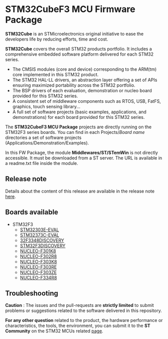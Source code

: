 # STM32CubeF3 MCU Firmware Package

**STM32Cube** is an STMicroelectronics original initiative to ease the developers life by reducing efforts, time and cost.

**STM32Cube** covers the overall STM32 products portfolio. It includes a comprehensive embedded software platform delivered for each STM32 series.
   * The CMSIS modules (core and device) corresponding to the ARM(tm) core implemented in this STM32 product.
   * The STM32 HAL-LL drivers, an abstraction layer offering a set of APIs ensuring maximized portability across the STM32 portfolio.
   * The BSP drivers of each evaluation, demonstration or nucleo board provided for this STM32 series.
   * A consistent set of middleware components such as RTOS, USB, FatFS, graphics, touch sensing library...
   * A full set of software projects (basic examples, applications, and demonstrations) for each board provided for this STM32 series.

The **STM32CubeF3 MCU Package** projects are directly running on the STM32F3 series boards. You can find in each Projects/*Board name* directories a set of software projects (Applications/Demonstration/Examples).

In this FW Package, the module **Middlewares/ST/STemWin** is not directly accessible. It must be downloaded from a ST server. The URL is available in a readme.txt file inside the module.

## Release note

Details about the content of this release are available in the release note [here](https://htmlpreview.github.io/?https://github.com/STMicroelectronics/STM32CubeF3/blob/master/Release_Notes.html).

## Boards available

  * STM32F3
    * [STM32303E-EVAL](https://www.st.com/en/product/stm32303e-eval.html)
    * [STM32373C-EVAL](https://www.st.com/en/product/stm32373c-eval.html)
    * [32F3348DISCOVERY](https://www.st.com/en/evaluation-tools/32f3348discovery.html)
    * [STM32F3DISCOVERY](https://www.st.com/en/evaluation-tools/stm32f3discovery.html)
    * [NUCLEO-F301K8](https://www.st.com/en/evaluation-tools/nucleo-f301k8.html)
    * [NUCLEO-F302R8](https://www.st.com/en/product/nucleo-f302r8.html)
    * [NUCLEO-F303K8](https://www.st.com/en/product/nucleo-f303k8.html)
    * [NUCLEO-F303RE](https://www.st.com/en/evaluation-tools/nucleo-f303re.html)
    * [NUCLEO-F303ZE](https://www.st.com/en/evaluation-tools/nucleo-f303ze.html)
    * [NUCLEO-F334R8](https://www.st.com/en/evaluation-tools/nucleo-f334r8.html)

## Troubleshooting

**Caution** : The issues and the pull-requests are **strictly limited** to submit problems or suggestions related to the software delivered in this repository.

**For any other question** related to the product, the hardware performance or characteristics, the tools, the environment, you can submit it to the **ST Community** on the STM32 MCUs related [page](https://community.st.com/s/group/0F90X000000AXsASAW/stm32-mcus).
